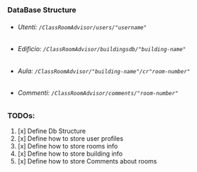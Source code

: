 ### DataBase Structure
* ###### Utenti: `/ClassRoomAdvisor/users/"username"`
* ###### Edificio: `/ClassRoomAdvisor/buildingsdb/"building-name"`
* ###### Aula: `/ClassRoomAdvisor/"building-name"/cr"room-number"`
* ###### Commenti: `/ClassRoomAdvisor/comments/"room-number"`

### TODOs:
  1.  [x] Define Db Structure
  1.  [x] Define how to store user profiles
  1.  [x] Define how to store rooms info
  1.  [x] Define how to store building info
  1.  [x] Define how to store Comments about rooms
